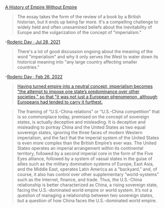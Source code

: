 [A History of Empire Without Empire](https://redsails.org/jiang-on-empire/)

>The essay takes the form of the review of a book by a British historian, but it ends up being far more. It's a compelling challenge to widely held and often unexamined beliefs about the inevitability of Europe and the vulgarization of the concept of "imperialism."

-[Roderic Day · Jul 28, 2021](https://twitter.com/RodericDay/status/1420487561219301388)

>There's a lot of good discussion ongoing about the meaning of the word "imperialism" and why it only serves the West to water down its historical meaning into "any large country affecting smaller countries."

-[Roderic Day · Feb 26, 2022](https://twitter.com/RodericDay/status/1497583251598237696)

>[Having turned empire into a neutral concept, imperialism becomes "the attempt to impose one state’s predominance over other societies," so that "it was not just a European phenomenon, although Europeans had tended to carry it furthest.](https://redsails.org/jiang-on-empire/#fnref:inline8)

>The framing of “U.S.-China relations” or “U.S.-China competition” that is so commonplace today, premised on the concept of sovereign states, is actually deceptive and misleading. It is deceptive and misleading to portray China and the United States as two equal sovereign states, ignoring the three faces of modern Western imperialism, and the fact that the imperial system of the United States is even more complex than the British Empire’s ever was. The United States operates an imperial arrangement within its continental territory, followed by a second imperial core in the form of the Five Eyes alliance, followed by a system of vassal states in the guise of allies such as the military domination systems of Europe, East Asia, and the Middle East, operates Latin America as a “backyard,” and, of course, it also has control over other supplementary “world-systems” such as the Internet, finance, and trade. Thus, the U.S.-China relationship is better characterized as China, a rising sovereign state, facing the U.S.-dominated world empire or world system. It’s not a question of managing a relationship between two sovereign states, but a question of how China faces the U.S.-dominated world empire.